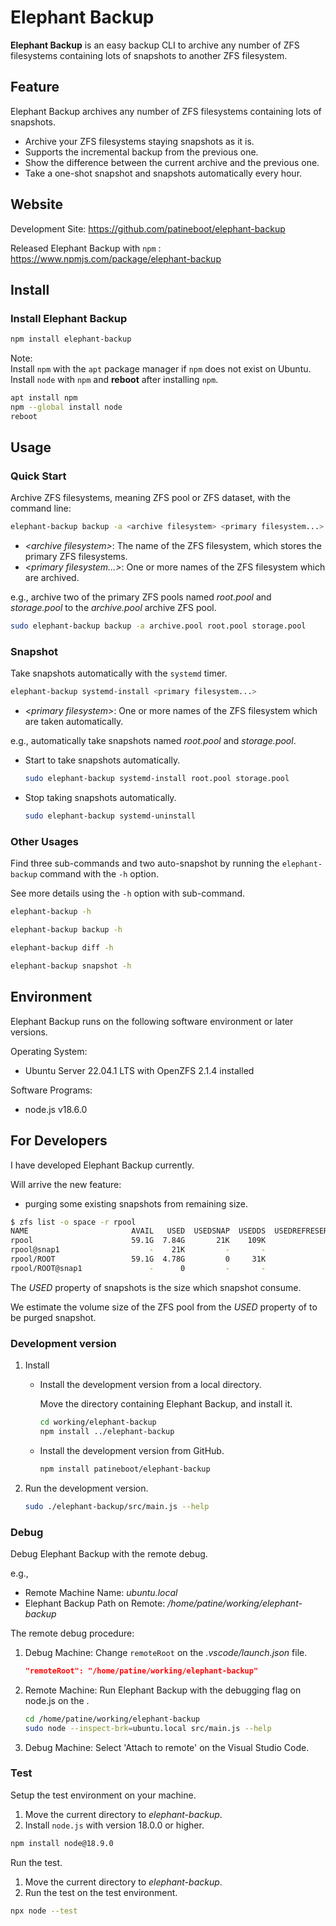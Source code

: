 # Elephant Backup

**Elephant Backup** is an easy backup CLI to archive any number of ZFS filesystems containing lots of snapshots to another ZFS filesystem.

## Feature

Elephant Backup archives any number of ZFS filesystems containing lots of snapshots.

- Archive your ZFS filesystems staying snapshots as it is.
- Supports the incremental backup from the previous one.
- Show the difference between the current archive and the previous one.
- Take a one-shot snapshot and snapshots automatically every hour.

## Website

Development Site: <https://github.com/patineboot/elephant-backup>

Released Elephant Backup with `npm` : <https://www.npmjs.com/package/elephant-backup>

## Install

### Install Elephant Backup

```bash
npm install elephant-backup
```

Note:  
Install `npm` with the `apt` package manager if `npm` does not exist on Ubuntu.
Install `node` with `npm` and **reboot** after installing `npm`.

```bash
apt install npm
npm --global install node
reboot
```

## Usage

### Quick Start

Archive ZFS filesystems, meaning ZFS pool or ZFS dataset, with the command line:

```bash
elephant-backup backup -a <archive filesystem> <primary filesystem...>
```

- _\<archive filesystem\>_: The name of the ZFS filesystem, which stores the primary ZFS filesystems.
- _\<primary filesystem...>_: One or more names of the ZFS filesystem which are archived.

e.g., archive two of the primary ZFS pools named _root.pool_ and _storage.pool_ to the _archive.pool_ archive ZFS pool.

```bash
sudo elephant-backup backup -a archive.pool root.pool storage.pool
```

### Snapshot

Take snapshots automatically with the `systemd` timer.

```bash
elephant-backup systemd-install <primary filesystem...>
```

- _\<primary filesystem\>_: One or more names of the ZFS filesystem which are taken automatically.

e.g., automatically take snapshots named _root.pool_ and _storage.pool_.

- Start to take snapshots automatically.
   ```bash
   sudo elephant-backup systemd-install root.pool storage.pool
   ```

- Stop taking snapshots automatically.
   ```bash
   sudo elephant-backup systemd-uninstall
   ```

### Other Usages

Find three sub-commands and two auto-snapshot by running the `elephant-backup` command with the `-h` option.

See more details using the `-h` option with sub-command.

```bash
elephant-backup -h

elephant-backup backup -h

elephant-backup diff -h

elephant-backup snapshot -h
```

## Environment

Elephant Backup runs on the following software environment or later versions.

Operating System:

- Ubuntu Server 22.04.1 LTS with OpenZFS 2.1.4 installed

Software Programs:

- node.js v18.6.0

## For Developers

I have developed Elephant Backup currently.

Will arrive the new feature:

- purging some existing snapshots from remaining size.

```bash
$ zfs list -o space -r rpool
NAME                       AVAIL   USED  USEDSNAP  USEDDS  USEDREFRESERV  USEDCHILD
rpool                      59.1G  7.84G       21K    109K              0      7.84G
rpool@snap1                    -    21K         -       -              -          -
rpool/ROOT                 59.1G  4.78G         0     31K              0      4.78G
rpool/ROOT@snap1               -      0         -       -              -          -
```

The _USED_ property of snapshots is the size which snapshot consume.

We estimate the volume size of the ZFS pool from the _USED_ property of to be purged snapshot.

### Development version

1. Install

   - Install the development version from a local directory.

      Move the directory containing Elephant Backup, and install it.

      ```bash
      cd working/elephant-backup
      npm install ../elephant-backup
      ```

   - Install the development version from GitHub.

      ```bash
      npm install patineboot/elephant-backup
      ```

1. Run the development version.

   ```bash
   sudo ./elephant-backup/src/main.js --help
   ```

### Debug

Debug Elephant Backup with the remote debug.

e.g.,

- Remote Machine Name: _ubuntu.local_
- Elephant Backup Path on Remote: _/home/patine/working/elephant-backup_

The remote debug procedure:

1. Debug Machine: Change `remoteRoot` on the _.vscode/launch.json_ file.

   ```json
   "remoteRoot": "/home/patine/working/elephant-backup"
   ```

1. Remote Machine: Run Elephant Backup with the debugging flag on node.js on the .

   ```bash
   cd /home/patine/working/elephant-backup
   sudo node --inspect-brk=ubuntu.local src/main.js --help
   ```

1. Debug Machine: Select 'Attach to remote' on the Visual Studio Code.

### Test

Setup the test environment on your machine.

1. Move the current directory to _elephant-backup_.
1. Install `node.js` with version 18.0.0 or higher.

```bash
npm install node@18.9.0
```

Run the test.

1. Move the current directory to _elephant-backup_.
1. Run the test on the test environment.

```bash
npx node --test
```
